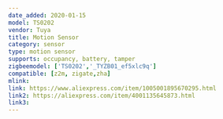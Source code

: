 ```yaml
---
date_added: 2020-01-15
model: TS0202
vendor: Tuya
title: Motion Sensor
category: sensor
type: motion sensor
supports: occupancy, battery, tamper
zigbeemodel: ['TS0202','_TYZB01_ef5xlc9q']
compatible: [z2m, zigate,zha]
mlink: 
link: https://www.aliexpress.com/item/1005001895670295.html
link2: https://aliexpress.com/item/4001135645873.html
link3: 
---
```

